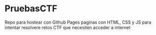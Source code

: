 # PruebasCTF
Repo para hostear con Github Pages paginas con HTML, CSS y JS para intentar resolvere retos CTF que necesiten acceder a internet
